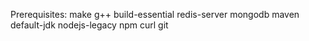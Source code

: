 Prerequisites: make g++ build-essential redis-server mongodb maven default-jdk nodejs-legacy npm curl git